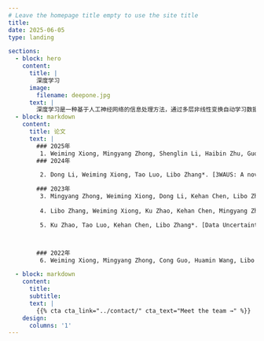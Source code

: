 ```yaml
---
# Leave the homepage title empty to use the site title
title:
date: 2025-06-05
type: landing

sections:
  - block: hero
    content:
      title: |
        深度学习
      image:
        filename: deepone.jpg
      text: |
        深度学习是一种基于人工神经网络的信息处理方法，通过多层非线性变换自动学习数据特征，广泛应用于图像识别、自然语言处理和语音识别等领域，实现了高度的智能化和自动化，同时也面临着数据需求大、模型可解释性差等挑战。
  - block: markdown
    content:
      title: 论文
      text: |
        ### 2025年
         1. Weiming Xiong, Mingyang Zhong, Shenglin Li, Haibin Zhu, Guojun Huang, Libo Zhang, RUL: Region Uncertainty Learning for Robust Face Recognition\[J\]. *IEEE Transactions on Multimedia*.(中科院一区)
        ### 2024年

         2. Dong Li, Weiming Xiong, Tao Luo, Libo Zhang*. [3WAUS: A novel three-way adaptive uncertainty-suppressing model for facial expression recognition](https://doi.org/10.1016/j.ins.2024.120962)\[J\]. *Information Sciences*, 2024, 677: 120962.(中科院二区)

        ### 2023年
         3. Mingyang Zhong, Weiming Xiong, Dong Li, Kehan Chen, Libo Zhang*. [MaskDUF: Data uncertainty learning in masked face recognition with mask uncertainty fluctuation](https://doi.org/10.1016/j.eswa.2023.121995)\[J\]. *Expert Systems with Applications*, 2024, 238: 121995.(中科院一区)
        
         4. Libo Zhang, Weiming Xiong, Ku Zhao, Kehan Chen, Mingyang Zhong. [Maskdul: Data Uncertainty Learning in Masked Face Recognition](https://doi.org/10.1109/ICASSP49357.2023.10097008)\[C\]. In *ICASSP 2023 - 2023 IEEE International Conference on Acoustics, Speech and Signal Processing (ICASSP)*, 2023, pp. 1-5.(CCF B)

         5. Ku Zhao, Tao Luo, Kehan Chen, Libo Zhang*. [Data Uncertainty Learning in Breast Cancer Recognition](https://doi.org/10.1109/DOCS60977.2023.10294729)\[C\]. In *2023 5th International Conference on Data-driven Optimization of Complex Systems (DOCS)*, 2023, pp. 1-6.



        ### 2022年
         6. Weiming Xiong, Mingyang Zhong, Cong Guo, Huamin Wang, Libo Zhang*. [MFGAN: A Novel CycleGAN-Based Network for Masked Face Generation](https://people.cs.pitt.edu/~chang/seke/seke22paper/paper016.pdf)\[C\]. In *The Thirty Fourth International Conference on Software Engineering and Knowledge Engineering (SEKE 2022)*, 2022, pp. 112-117.(CCF C)

  - block: markdown
    content:
      title:
      subtitle:
      text: |
        {{% cta cta_link="../contact/" cta_text="Meet the team →" %}}
    design:
      columns: '1'
---
```

